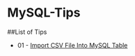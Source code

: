 # MySQL-Tips


##List of Tips
- 01 - [Import CSV File Into MySQL Table](https://github.com/MallowTech/MySQL-Tips/blob/master/MySQL-Tips/How%20to%20Import%20CSV%20File%20Into%20MySQL%20Table.md)
